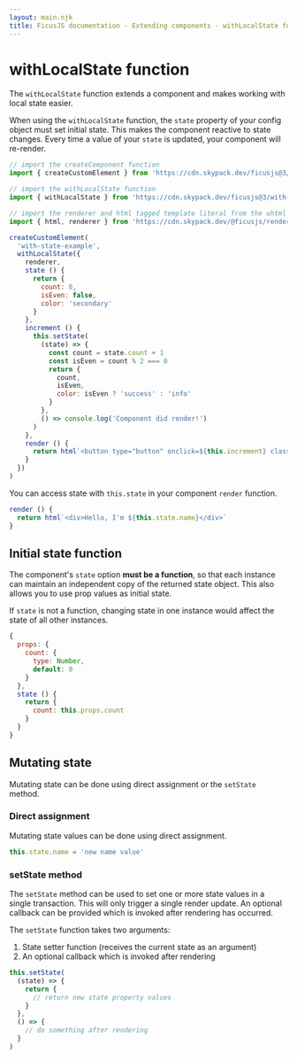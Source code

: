 ```yaml
---
layout: main.njk
title: FicusJS documentation - Extending components - withLocalState function
---
```

# withLocalState function

The `withLocalState` function extends a component and makes working with local state easier.

When using the `withLocalState` function, the `state` property of your config object must set initial state.
This makes the component reactive to state changes. Every time a value of your `state` is updated, your component will re-render.

```js
// import the createComponent function
import { createCustomElement } from 'https://cdn.skypack.dev/ficusjs@3/custom-element'

// import the withLocalState function
import { withLocalState } from 'https://cdn.skypack.dev/ficusjs@3/with-local-state'

// import the renderer and html tagged template literal from the uhtml renderer
import { html, renderer } from 'https://cdn.skypack.dev/@ficusjs/renderers@3/uhtml'

createCustomElement(
  'with-state-example',
  withLocalState({
    renderer,
    state () {
      return {
        count: 0,
        isEven: false,
        color: 'secondary'
      }
    },
    increment () {
      this.setState(
        (state) => {
          const count = state.count + 1
          const isEven = count % 2 === 0
          return {
            count,
            isEven,
            color: isEven ? 'success' : 'info'
          }
        },
        () => console.log('Component did render!')
      )
    },
    render () {
      return html`<button type="button" onclick=${this.increment} class="${this.state.color}">Count is&nbsp;<strong>${this.state.count}</strong></button>`
    }
  })
)
```

You can access state with `this.state` in your component `render` function.

```js
render () {
  return html`<div>Hello, I'm ${this.state.name}</div>`
}
```

## Initial state function

The component's `state` option **must be a function**, so that each instance can maintain an independent copy of the returned state object.
This also allows you to use prop values as initial state.

If `state` is not a function, changing state in one instance would affect the state of all other instances.

```js
{
  props: {
    count: {
      type: Number,
      default: 0
    }
  },
  state () {
    return {
      count: this.props.count
    }
  }
}
```

## Mutating state

Mutating state can be done using direct assignment or the `setState` method.

### Direct assignment

Mutating state values can be done using direct assignment.

```js
this.state.name = 'new name value'
```

### setState method

The `setState` method can be used to set one or more state values in a single transaction. This will only trigger a single render update. An optional callback can be provided which is invoked after rendering has occurred.

The `setState` function takes two arguments:

1. State setter function (receives the current state as an argument)
2. An optional callback which is invoked after rendering

```js
this.setState(
  (state) => {
    return {
      // return new state property values
    }
  },
  () => {
    // do something after rendering
  }
)
```
